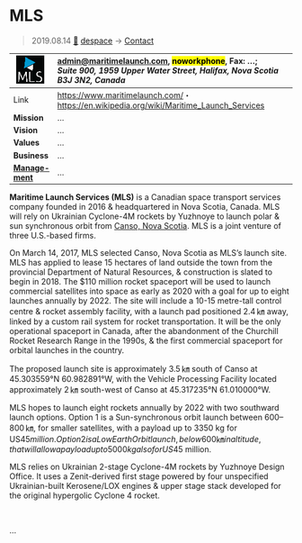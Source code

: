 # MLS
> 2019.08.14 [🚀](../index/index.md) [despace](index.md) → [Contact](contact.md)

|[![](f/con/m/mls_logo1_thumb.png)](f/con/m/mls_logo1.png)|<admin@maritimelaunch.com>, <mark>noworkphone</mark>, Fax: …;<br> *Suite 900, 1959 Upper Water Street, Halifax, Nova Scotia  B3J 3N2, Canada*|
|:--|:--|
|Link|<https://www.maritimelaunch.com/>・ <https://en.wikipedia.org/wiki/Maritime_Launch_Services>|
|**Mission**|…|
|**Vision**|…|
|**Values**|…|
|**Business**|…|
|**[Manage-<br>ment](mgmt.md)**|…|

**Maritime Launch Services (MLS)** is a Canadian space transport services company founded in 2016 & headquartered in Nova Scotia, Canada. MLS will rely on Ukrainian Cyclone-4M rockets by Yuzhnoye to launch polar & sun synchronous orbit from [Canso, Nova Scotia](canso.md). MLS is a joint venture of three U.S.-based firms.

On March 14, 2017, MLS selected Canso, Nova Scotia as MLS’s launch site. MLS has applied to lease 15 hectares of land outside the town from the provincial Department of Natural Resources, & construction is slated to begin in 2018. The $110 million rocket spaceport will be used to launch commercial satellites into space as early as 2020 with a goal for up to eight launches annually by 2022. The site will include a 10-15 metre-tall control centre & rocket assembly facility, with a launch pad positioned 2.4 ㎞ away, linked by a custom rail system for rocket transportation. It will be the only operational spaceport in Canada, after the abandonment of the Churchill Rocket Research Range in the 1990s, & the first commercial spaceport for orbital launches in the country.

The proposed launch site is approximately 3.5 ㎞ south of Canso at 45.303559°N 60.982891°W, with the Vehicle Processing Facility located approximately 2 ㎞ south-west of Canso at 45.317235°N 61.010000°W.

MLS hopes to launch eight rockets annually by 2022 with two southward launch options. Option 1 is a Sun-synchronous orbit launch between 600–800 ㎞, for smaller satellites, with a payload up to 3350 kg for US$45 million. Option 2 is a Low Earth Orbit launch, below 600 ㎞ in altitude, that will allow a payload up to 5000 kg also for US$45 million.

MLS relies on Ukrainian 2-stage Cyclone-4M rockets by Yuzhnoye Design Office. It uses a Zenit-derived first stage powered by four unspecified Ukrainian-built Kerosene/LOX engines & upper stage stack developed for the original hypergolic Cyclone 4 rocket.


<p style="page-break-after:always"> </p>

…
